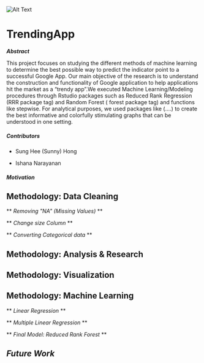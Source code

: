 


![Alt Text](https://thumbs.gfycat.com/UntimelyFrankFattaileddunnart-small.gif)
# TrendingApp #



_**Abstract**_

This project focuses on studying the different methods of machine learning to determine the best possible way to predict the indicator point to a successful Google App. Our main objective of the research is to understand the construction and functionality of Google application to help applications hit the market as a “trendy app”.We executed Machine Learning/Modeling procedures through Rstudio packages such as Reduced Rank Regression (RRR package tag) and Random Forest ( forest package tag) and functions like stepwise. For analytical purposes, we used packages like (....) to create the best informative and colorfully stimulating graphs that can be understood in one setting. 


##### *Contributors* #####

*  Sung Hee (Sunny) Hong
 
* Ishana Narayanan


##### *Motivation* #####


## Methodology: Data Cleaning ##

** *Removing "NA" (Missing Values)* **

** *Change size Column* **

** *Converting Categorical data* **



## Methodology: Analysis & Research ##


## Methodology: Visualization ##

## Methodology: Machine Learning ##

** *Linear Regression* **

** *Multiple Linear Regression* **

** *Final Model: Reduced Rank Forest* **


## *Future Work* ##
